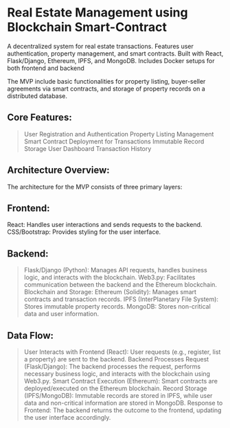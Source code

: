 # Real Estate Management using Blockchain Smart-Contract
A decentralized system for real estate transactions. Features user authentication, property management, and smart contracts. Built with React, Flask/Django, Ethereum, IPFS, and MongoDB. Includes Docker setups for both frontend and backend

The MVP include basic functionalities for property listing, buyer-seller agreements via smart contracts, and storage of property records on a distributed database.
## Core Features:
> User Registration and Authentication
> Property Listing Management
> Smart Contract Deployment for Transactions
> Immutable Record Storage
> User Dashboard
> Transaction History

## Architecture Overview:
The architecture for the MVP consists of three primary layers:
## Frontend:
React: Handles user interactions and sends requests to the backend.
CSS/Bootstrap: Provides styling for the user interface.
## Backend:
> Flask/Django (Python): Manages API requests, handles business logic, and interacts with the blockchain.
> Web3.py: Facilitates communication between the backend and the Ethereum blockchain.
> Blockchain and Storage:
> Ethereum (Solidity): Manages smart contracts and transaction records.
> IPFS (InterPlanetary File System): Stores immutable property records.
> MongoDB: Stores non-critical data and user information.

## Data Flow:
> User Interacts with Frontend (React): User requests (e.g., register, list a property) are sent to the backend.
> Backend Processes Request (Flask/Django): The backend processes the request, performs necessary business logic, and interacts with the blockchain using Web3.py.
> Smart Contract Execution (Ethereum): Smart contracts are deployed/executed on the Ethereum blockchain.
> Record Storage (IPFS/MongoDB): Immutable records are stored in IPFS, while user data and non-critical information are stored in MongoDB.
> Response to Frontend: The backend returns the outcome to the frontend, updating the user interface accordingly.
